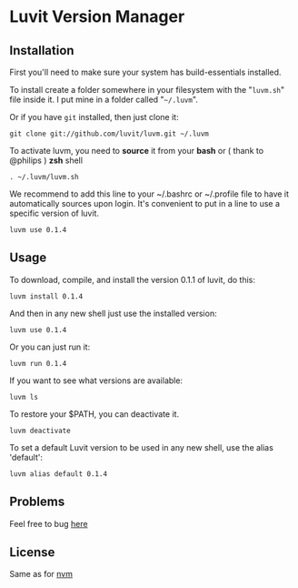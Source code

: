 # Luvit Version Manager

## Installation

First you'll need to make sure your system has build-essentials installed.

To install create a folder somewhere in your filesystem with the "`luvm.sh`" file inside it. I put mine in a folder called "`~/.luvm`".

Or if you have `git` installed, then just clone it:

    git clone git://github.com/luvit/luvm.git ~/.luvm

To activate luvm, you need to **source** it from your **bash** or ( thank to @philips ) **zsh** shell

    . ~/.luvm/luvm.sh

We recommend to add this line to your ~/.bashrc or ~/.profile file to have it automatically sources upon login.
It's convenient to put in a line to use a specific version of luvit.

    luvm use 0.1.4

## Usage

To download, compile, and install the version 0.1.1 of luvit, do this:

    luvm install 0.1.4

And then in any new shell just use the installed version:

    luvm use 0.1.4

Or you can just run it:

    luvm run 0.1.4

If you want to see what versions are available:

    luvm ls

To restore your $PATH, you can deactivate it.

    luvm deactivate

To set a default Luvit version to be used in any new shell, use the alias 'default':

    luvm alias default 0.1.4

## Problems

Feel free to bug [here](https://github.com/luvit/luvm/issues)

## License

Same as for [nvm](https://github.com/creationix/nvm)

